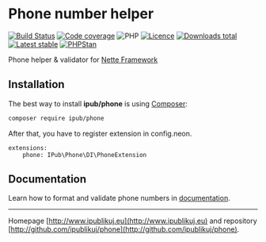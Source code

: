 # Phone number helper

[![Build Status](https://badgen.net/github/checks/ipublikuj/phone/master?cache=300&style=flast-square)](https://github.com/ipublikuj/phone)
[![Code coverage](https://badgen.net/coveralls/c/github/ipublikuj/phone?cache=300&style=flast-square)](https://coveralls.io/github/ipublikuj/phone)
![PHP](https://badgen.net/packagist/php/ipub/phone?cache=300&style=flast-square)
[![Licence](https://badgen.net/packagist/license/ipub/phone?cache=300&style=flast-square)](https://github.com/ipublikuj/phone/blob/master/LICENSE.md)
[![Downloads total](https://badgen.net/packagist/dt/ipub/phone?cache=300&style=flast-square)](https://packagist.org/packages/ipub/phone)
[![Latest stable](https://badgen.net/packagist/v/ipub/phone/latest?cache=300&style=flast-square)](https://packagist.org/packages/ipub/phone)
[![PHPStan](https://img.shields.io/badge/PHPStan-enabled-brightgreen.svg?style=flat-square)](https://github.com/phpstan/phpstan)

Phone helper & validator for [Nette Framework](http://nette.org/)

## Installation

The best way to install **ipub/phone** is using  [Composer](http://getcomposer.org/):

```sh
composer require ipub/phone
```

After that, you have to register extension in config.neon.

```neon
extensions:
    phone: IPub\Phone\DI\PhoneExtension
```

## Documentation

Learn how to format and validate phone numbers in [documentation](https://github.com/ipublikuj/phone/blob/master/docs/en/index.md).

***
Homepage [http://www.ipublikuj.eu](http://www.ipublikuj.eu) and repository [http://github.com/ipublikuj/phone](http://github.com/ipublikuj/phone).
